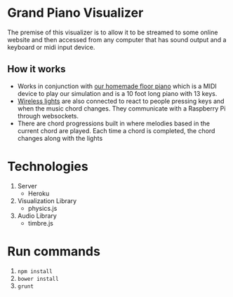 # Grand Piano Visualizer

The premise of this visualizer is to allow it to be streamed to some online website and then accessed from any computer that has sound output and a keyboard or midi input device.

## How it works

- Works in conjunction with [our homemade floor piano](https://github.com/SIGMusic/Grand-Piano) which is a MIDI device to play our simulation and is a 10 foot long piano with 13 keys.
- [Wireless lights](https://github.com/SIGMusic/aurora) are also connected to react to people pressing keys and when the music chord changes. They communicate with a Raspberry Pi through websockets.
- There are chord progressions built in where melodies based in the current chord are played. Each time a chord is completed, the chord changes along with the lights

# Technologies
1. Server
    - Heroku
2. Visualization Library
    - physics.js
3. Audio Library
    - timbre.js

# Run commands

1. `npm install`
2. `bower install`
3. `grunt`
